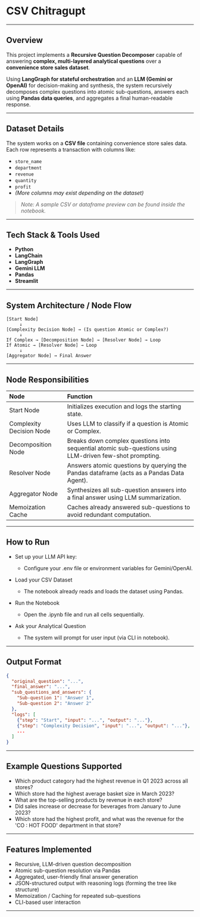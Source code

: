 # CSV Chitragupt

---

## Overview

This project implements a **Recursive Question Decomposer** capable of answering **complex, multi-layered analytical questions** over a **convenience store sales dataset**.  

Using **LangGraph for stateful orchestration** and an **LLM (Gemini or OpenAI)** for decision-making and synthesis, the system recursively decomposes complex questions into atomic sub-questions, answers each using **Pandas data queries**, and aggregates a final human-readable response.

---

## Dataset Details

The system works on a **CSV file** containing convenience store sales data.  
Each row represents a transaction with columns like:

- `store_name`
- `department`
- `revenue`
- `quantity`
- `profit`
- *(More columns may exist depending on the dataset)*

> _Note: A sample CSV or dataframe preview can be found inside the notebook._

---

## Tech Stack & Tools Used

- **Python**
- **LangChain**
- **LangGraph**
- **Gemini LLM** 
- **Pandas**
- **Streamlit**

---

## System Architecture / Node Flow

```plaintext
[Start Node]
     ↓
[Complexity Decision Node] → (Is question Atomic or Complex?)
     ↓
If Complex → [Decomposition Node] → [Resolver Node] → Loop
If Atomic → [Resolver Node] → Loop
     ↓
[Aggregator Node] → Final Answer
```
--- 

## Node Responsibilities
| Node | Function |
|:-----|:---------|
| Start Node | Initializes execution and logs the starting state. |
| Complexity Decision Node | Uses LLM to classify if a question is Atomic or Complex. |
| Decomposition Node | Breaks down complex questions into sequential atomic sub-questions using LLM-driven few-shot prompting. |
| Resolver Node | Answers atomic questions by querying the Pandas dataframe (acts as a Pandas Data Agent). |
| Aggregator Node	| Synthesizes all sub-question answers into a final answer using LLM summarization. |
| Memoization Cache	| Caches already answered sub-questions to avoid redundant computation. |

--- 

## How to Run
* Set up your LLM API key:
  - Configure your .env file or environment variables for Gemini/OpenAI.

* Load your CSV Dataset
  - The notebook already reads and loads the dataset using Pandas.

* Run the Notebook
  - Open the .ipynb file and run all cells sequentially.

* Ask your Analytical Question
  - The system will prompt for user input (via CLI in notebook).

---

## Output Format
```json
{
  "original_question": "...",
  "final_answer": "...",
  "sub_questions_and_answers": {
    "Sub-question 1": "Answer 1",
    "Sub-question 2": "Answer 2"
  },
  "logs": [
    {"step": "Start", "input": "...", "output": "..."},
    {"step": "Complexity Decision", "input": "...", "output": "..."},
    ...
  ]
}
```

---

## Example Questions Supported
- Which product category had the highest revenue in Q1 2023 across all stores?
- Which store had the highest average basket size in March 2023?
- What are the top-selling products by revenue in each store?
- Did sales increase or decrease for beverages from January to June 2023?
- Which store had the highest profit, and what was the revenue for the 'CO : HOT FOOD' department in that store?

---

## Features Implemented
* Recursive, LLM-driven question decomposition
* Atomic sub-question resolution via Pandas
* Aggregated, user-friendly final answer generation
* JSON-structured output with reasoning logs (forming the tree like structure)
* Memoization / Caching for repeated sub-questions
* CLI-based user interaction 

---
